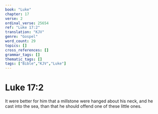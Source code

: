 ```yaml
---
book: "Luke"
chapter: 17
verse: 2
ordinal_verse: 25654
ref: "Luke 17:2"
translation: "KJV"
genre: "Gospel"
word_count: 29
topics: []
cross_references: []
grammar_tags: []
thematic_tags: []
tags: ["Bible","KJV","Luke"]
---
```


# Luke 17:2

It were better for him that a millstone were hanged about his neck, and he cast into the sea, than that he should offend one of these little ones.
